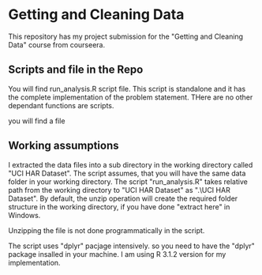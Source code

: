 # Getting and Cleaning Data
This repository has my project submission for the "Getting and Cleaning Data" course from courseera.

## Scripts and file in the Repo
You will find run_analysis.R script file. This script is standalone and it has the complete implementation of the problem statement. THere are no other dependant functions are scripts.

you will find a file 

## Working assumptions
I extracted the data files into a sub directory in the working directory called "UCI HAR Dataset". The script assumes, that you will have the same data folder in your working directory. The script "run_analysis.R" takes relative path from the working directory to "UCI HAR Dataset" as ".\UCI HAR Dataset\". By default, the unzip operation will create the required folder structure in the working directory, if you have done "extract here" in Windows.

Unzipping the file is not done programmatically in the script.

The script uses "dplyr" pacjage intensively. so you need to have the "dplyr" package insalled in your machine. I am using R 3.1.2 version for my implementation.
